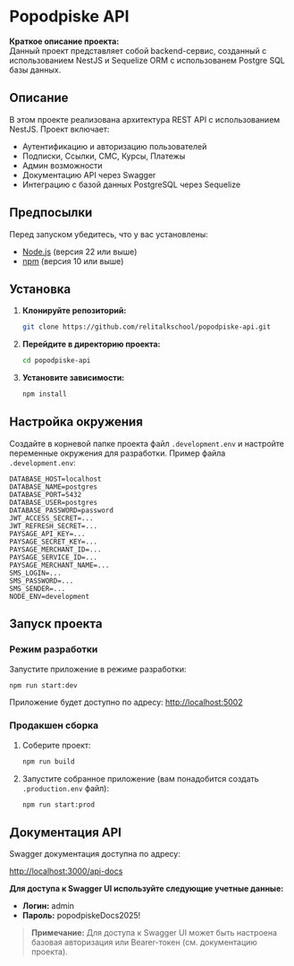 # Popodpiske API

**Краткое описание проекта:**  
Данный проект представляет собой backend-сервис, созданный с использованием NestJS и Sequelize ORM c использованем Postgre SQL базы данных.

## Описание

В этом проекте реализована архитектура REST API с использованием NestJS. Проект включает:
- Аутентификацию и авторизацию пользователей
- Подписки, Ссылки, СМС, Курсы, Платежы
- Админ возможности
- Документацию API через Swagger
- Интеграцию с базой данных PostgreSQL через Sequelize

## Предпосылки

Перед запуском убедитесь, что у вас установлены:
- [Node.js](https://nodejs.org/) (версия 22 или выше)
- [npm](https://www.npmjs.com/) (версия 10 или выше)

## Установка

1. **Клонируйте репозиторий:**

   ```bash
   git clone https://github.com/relitalkschool/popodpiske-api.git
   ```

2. **Перейдите в директорию проекта:**

   ```bash
   cd popodpiske-api
   ```

3. **Установите зависимости:**

   ```bash
   npm install
   ```

## Настройка окружения

Создайте в корневой папке проекта файл `.development.env` и настройте переменные окружения для разработки. Пример файла `.development.env`:

```env
DATABASE_HOST=localhost
DATABASE_NAME=postgres
DATABASE_PORT=5432
DATABASE_USER=postgres
DATABASE_PASSWORD=password
JWT_ACCESS_SECRET=...
JWT_REFRESH_SECRET=...
PAYSAGE_API_KEY=...
PAYSAGE_SECRET_KEY=...
PAYSAGE_MERCHANT_ID=...
PAYSAGE_SERVICE_ID=...
PAYSAGE_MERCHANT_NAME=...
SMS_LOGIN=...
SMS_PASSWORD=...
SMS_SENDER=...
NODE_ENV=development
```

## Запуск проекта

### Режим разработки

Запустите приложение в режиме разработки:

```bash
npm run start:dev
```

Приложение будет доступно по адресу: [http://localhost:5002](http://localhost:5002)

### Продакшен сборка

1. Соберите проект:

   ```bash
   npm run build
   ```

2. Запустите собранное приложение (вам понадобится создать `.production.env` файл):

   ```bash
   npm run start:prod
   ```

## Документация API

Swagger документация доступна по адресу:

[http://localhost:3000/api-docs](http://localhost:3000/api-docs)

**Для доступа к Swagger UI используйте следующие учетные данные:**

- **Логин:** admin  
- **Пароль:** popodpiskeDocs2025!

> **Примечание:** Для доступа к Swagger UI может быть настроена базовая авторизация или Bearer-токен (см. документацию проекта).

